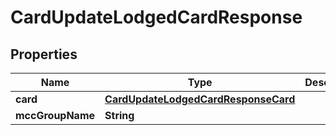 

# CardUpdateLodgedCardResponse


## Properties

| Name | Type | Description | Notes |
|------------ | ------------- | ------------- | -------------|
|**card** | [**CardUpdateLodgedCardResponseCard**](CardUpdateLodgedCardResponseCard.md) |  |  [optional] |
|**mccGroupName** | **String** |  |  [optional] |



